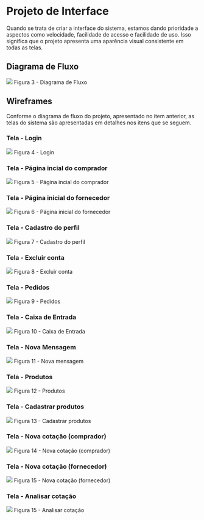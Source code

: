 
# Projeto de Interface

Quando se trata de criar a interface do sistema, estamos dando prioridade a aspectos como velocidade, facilidade de acesso e facilidade de uso. Isso significa que o projeto apresenta uma aparência visual consistente em todas as telas.

## Diagrama de Fluxo

<img src="https://github.com/ICEI-PUC-Minas-PMV-ADS/pmv-ads-2023-2-e2-proj-int-t2-grupo-2-hortidot/blob/ba111e486641475bae8a2a8fd146e2d5a4b5ca1b/docs/img/Diagrama%20de%20Fluxo.jpg" />
Figura 3 - Diagrama de Fluxo

## Wireframes

Conforme o diagrama de fluxo do projeto, apresentado no item anterior, as telas do sistema são apresentadas em detalhes nos itens que se seguem.

### Tela - Login

<img src="https://github.com/ICEI-PUC-Minas-PMV-ADS/pmv-ads-2023-2-e2-proj-int-t2-grupo-2-hortidot/blob/107df6b8ee825cc9da3e8255f55c0a465ccfe2a2/docs/img/Login.jpg" />
Figura 4 - Login

### Tela - Página incial do comprador

<img src="https://github.com/ICEI-PUC-Minas-PMV-ADS/pmv-ads-2023-2-e2-proj-int-t2-grupo-2-hortidot/blob/107df6b8ee825cc9da3e8255f55c0a465ccfe2a2/docs/img/P%C3%A1gina%20inicial%20(comprador).jpg" />
Figura 5 - Página incial do comprador

### Tela - Página inicial do fornecedor

<img src="https://github.com/ICEI-PUC-Minas-PMV-ADS/pmv-ads-2023-2-e2-proj-int-t2-grupo-2-hortidot/blob/107df6b8ee825cc9da3e8255f55c0a465ccfe2a2/docs/img/P%C3%A1gina%20inicial%20(fornecedor).jpg" />
Figura 6 - Página inicial do fornecedor

### Tela - Cadastro do perfil

<img src="https://github.com/ICEI-PUC-Minas-PMV-ADS/pmv-ads-2023-2-e2-proj-int-t2-grupo-2-hortidot/blob/107df6b8ee825cc9da3e8255f55c0a465ccfe2a2/docs/img/Cadastro%20do%20perfil.jpg" />
Figura 7 - Cadastro do perfil

### Tela - Excluir conta

<img src="https://github.com/ICEI-PUC-Minas-PMV-ADS/pmv-ads-2023-2-e2-proj-int-t2-grupo-2-hortidot/blob/107df6b8ee825cc9da3e8255f55c0a465ccfe2a2/docs/img/Excluir%20conta.jpg" />
Figura 8 - Excluir conta

### Tela - Pedidos

<img src="https://github.com/ICEI-PUC-Minas-PMV-ADS/pmv-ads-2023-2-e2-proj-int-t2-grupo-2-hortidot/blob/107df6b8ee825cc9da3e8255f55c0a465ccfe2a2/docs/img/Pedidos.jpg" />
Figura 9 - Pedidos

### Tela - Caixa de Entrada

<img src="https://github.com/ICEI-PUC-Minas-PMV-ADS/pmv-ads-2023-2-e2-proj-int-t2-grupo-2-hortidot/blob/107df6b8ee825cc9da3e8255f55c0a465ccfe2a2/docs/img/Caixa%20de%20entrada.jpg" />
Figura 10 - Caixa de Entrada

### Tela - Nova Mensagem

<img src="https://github.com/ICEI-PUC-Minas-PMV-ADS/pmv-ads-2023-2-e2-proj-int-t2-grupo-2-hortidot/blob/107df6b8ee825cc9da3e8255f55c0a465ccfe2a2/docs/img/Nova%20mensagem.jpg" />
Figura 11 - Nova mensagem

### Tela - Produtos

<img src="https://github.com/ICEI-PUC-Minas-PMV-ADS/pmv-ads-2023-2-e2-proj-int-t2-grupo-2-hortidot/blob/107df6b8ee825cc9da3e8255f55c0a465ccfe2a2/docs/img/Produtos.jpg" />
Figura 12 - Produtos

### Tela - Cadastrar produtos

<img src="https://github.com/ICEI-PUC-Minas-PMV-ADS/pmv-ads-2023-2-e2-proj-int-t2-grupo-2-hortidot/blob/107df6b8ee825cc9da3e8255f55c0a465ccfe2a2/docs/img/Cadastrar%20produto.jpg" />
Figura 13 - Cadastrar produtos

### Tela - Nova cotação (comprador)

<img src="https://github.com/ICEI-PUC-Minas-PMV-ADS/pmv-ads-2023-2-e2-proj-int-t2-grupo-2-hortidot/blob/107df6b8ee825cc9da3e8255f55c0a465ccfe2a2/docs/img/Nova%20cota%C3%A7%C3%A3o%20(comprador).jpg" />
Figura 14 -  Nova cotação (comprador)

### Tela - Nova cotação (fornecedor)

<img src="https://github.com/ICEI-PUC-Minas-PMV-ADS/pmv-ads-2023-2-e2-proj-int-t2-grupo-2-hortidot/blob/107df6b8ee825cc9da3e8255f55c0a465ccfe2a2/docs/img/Nova%20cota%C3%A7%C3%A3o%20(fornecedor).jpg" />
Figura 15 -  Nova cotação (fornecedor)

### Tela - Analisar cotação

<img src="https://github.com/ICEI-PUC-Minas-PMV-ADS/pmv-ads-2023-2-e2-proj-int-t2-grupo-2-hortidot/blob/107df6b8ee825cc9da3e8255f55c0a465ccfe2a2/docs/img/Analisar%20cota%C3%A7%C3%A3o%20(comprador).jpg" />
Figura 15 -  Analisar cotação
